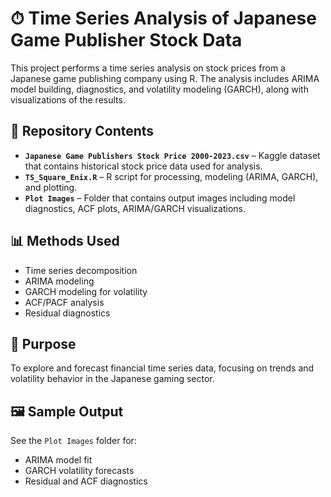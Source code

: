 # ⏱ Time Series Analysis of Japanese Game Publisher Stock Data

This project performs a time series analysis on stock prices from a Japanese game publishing company using R. 
The analysis includes ARIMA model building, diagnostics, and volatility modeling (GARCH), along with visualizations of the results.

## 📁 Repository Contents

- **`Japanese Game Publishers Stock Price 2000-2023.csv`** – Kaggle dataset that contains historical stock price data used for analysis.
- **`TS_Square_Enix.R`** – R script for processing, modeling (ARIMA, GARCH), and plotting.
- **`Plot Images`** – Folder that contains output images including model diagnostics, ACF plots, ARIMA/GARCH visualizations.

## 📊 Methods Used

- Time series decomposition
- ARIMA modeling
- GARCH modeling for volatility
- ACF/PACF analysis
- Residual diagnostics

## 📌 Purpose

To explore and forecast financial time series data, focusing on trends and volatility behavior in the Japanese gaming sector.

## 🖼️ Sample Output

See the `Plot Images` folder for:
- ARIMA model fit
- GARCH volatility forecasts
- Residual and ACF diagnostics
